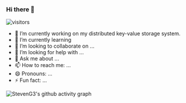 ### Hi there 👋

![visitors](https://visitor-badge.glitch.me/badge?page_id=page.id&left_color=green&right_color=red)

<!-- 
**StevenG3/StevenG3** is a ✨ _special_ ✨ repository because its `README.md` (this file) appears on your GitHub profile.

Here are some ideas to get you started: -->

- 🔭 I’m currently working on my distributed key-value storage system.
- 🌱 I’m currently learning 
- 👯 I’m looking to collaborate on ...
- 🤔 I’m looking for help with ...
- 💬 Ask me about ...
- 📫 How to reach me: ...
- 😄 Pronouns: ...
- ⚡ Fun fact: ...


<!-- ![Metrics](https://metrics.lecoq.io/StevenG3?template=classic&base=header%2C%20activity%2C%20community%2C%20repositories%2C%20metadata&base.indepth=false&base.hireable=false&base.skip=false&config.timezone=Asia%2FShanghai) -->

<!-- [![StevenG3's GitHub stats](https://github-readme-stats.vercel.app/api?username=StevenG3)](https://github.com/anuraghazra/github-readme-stats) -->

<!-- ![StevenG3's Most used languages](https://github-readme-stats.vercel.app/api/top-langs/?username=StevenG3&layout=compact&hide_border=true&langs_count=10) -->

<!-- [![!trophy](https://github-profile-trophy.vercel.app/?username=StevenG3)](https://github.com/ryo-ma/github-profile-trophy) -->

![StevenG3's github activity graph](https://github-readme-activity-graph.cyclic.app/graph?username=StevenG3)

<!-- [![GitHub Streak](https://github-readme-streak-stats.herokuapp.com/?user=StevenG3)](https://git.io/streak-stats) -->
